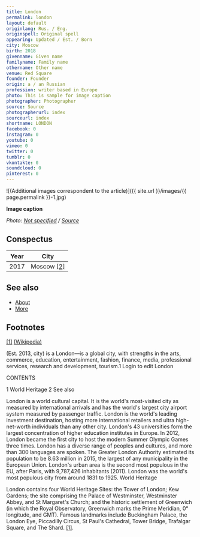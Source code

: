 ```yaml
---
title: London
permalink: london
layout: default
originlang: Rus. / Eng.
originspell: Original spell
appearing: Updated / Est. / Born
city: Moscow
birth: 2018
givenname: Given name
familyname: Family name
othername: Other name
venue: Red Square
founder: Founder
origin: a / an Russian
profession: writer based in Europe
photo: This is sample for image caption
photographer: Photographer
source: Source
photographerurl: index
sourceurl: index
shortname: LONDON
facebook: 0
instagram: 0
youtube: 0
vimeo: 0
twitter: 0
tumblr: 0
vkontakte: 0
soundcloud: 0
pinterest: 0
---
```


![(Additional images correspondent to the article)]({{ site.url }}/images/{{ page.permalink }}-1.jpg)

**Image caption**

*Photo: [Not specified](index) / [Source](index)*

## Сonspectus

|Year|City|
|-|-|
|2017|Moscow <span id="a2">[\[2\]](#f2)</span>|

## See also

+ [About](index)
+ [More](index)

## Footnotes

[[1]](#a1) <span id="f1"></span> [(Wikipedia)](index)

(Est. 2013, city) is a London—is a global city, with strengths in the arts, commerce, education, entertainment, fashion, finance, media, professional services, research and development, tourism.1 Login to edit London

CONTENTS

1 World Heritage
2 See also

London is a world cultural capital. It is the world's most-visited city as measured by international arrivals and has the world's largest city airport system measured by passenger traffic. London is the world's leading investment destination, hosting more international retailers and ultra high-net-worth individuals than any other city. London's 43 universities form the largest concentration of higher education institutes in Europe. In 2012, London became the first city to host the modern Summer Olympic Games three times. London has a diverse range of peoples and cultures, and more than 300 languages are spoken. The Greater London Authority estimated its population to be 8.63 million in 2015, the largest of any municipality in the European Union. London's urban area is the second most populous in the EU, after Paris, with 9,787,426 inhabitants (2011). London was the world's most populous city from around 1831 to 1925.
World Heritage

London contains four World Heritage Sites: the Tower of London; Kew Gardens; the site comprising the Palace of Westminster, Westminster Abbey, and St Margaret's Church; and the historic settlement of Greenwich (in which the Royal Observatory, Greenwich marks the Prime Meridian, 0° longitude, and GMT). Famous landmarks include Buckingham Palace, the London Eye, Piccadilly Circus, St Paul's Cathedral, Tower Bridge, Trafalgar Square, and The Shard. <span id="a1">[\[1\]](#f1)</span>.
